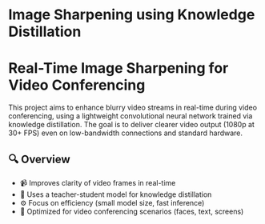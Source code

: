 # Image Sharpening using Knowledge Distillation

# Real-Time Image Sharpening for Video Conferencing

This project aims to enhance blurry video streams in real-time during video conferencing, using a lightweight convolutional neural network trained via knowledge distillation. The goal is to deliver clearer video output (1080p at 30+ FPS) even on low-bandwidth connections and standard hardware.

## 🔍 Overview

- 📹 Improves clarity of video frames in real-time
- 🧠 Uses a teacher-student model for knowledge distillation
- ⚙️ Focus on efficiency (small model size, fast inference)
- 🎯 Optimized for video conferencing scenarios (faces, text, screens)
